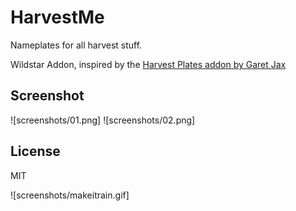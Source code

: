 # HarvestMe

Nameplates for all harvest stuff.

Wildstar Addon, inspired by the [Harvest Plates addon by Garet Jax](https://forums.wildstar-online.com/forums/index.php?/topic/16203-addon-harvestplates-to-see-node-information-in-world/)

## Screenshot

![screenshots/01.png]
![screenshots/02.png]

## License

MIT

![screenshots/makeitrain.gif]
